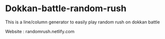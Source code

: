 # Dokkan-battle-random-rush
This is a line/column generator to easily play random rush on dokkan battle

Website : randomrush.netlify.com
